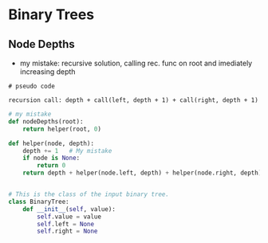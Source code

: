 # Binary Trees

## Node Depths

* my mistake: recursive solution, calling rec. func on root and imediately increasing depth

```
# pseudo code

recursion call: depth + call(left, depth + 1) + call(right, depth + 1)
```

```python
# my mistake
def nodeDepths(root):
	return helper(root, 0)

def helper(node, depth):
	depth += 1   # My mistake
	if node is None:
		return 0
	return depth + helper(node.left, depth) + helper(node.right, depth)


# This is the class of the input binary tree.
class BinaryTree:
    def __init__(self, value):
        self.value = value
        self.left = None
        self.right = None
```
